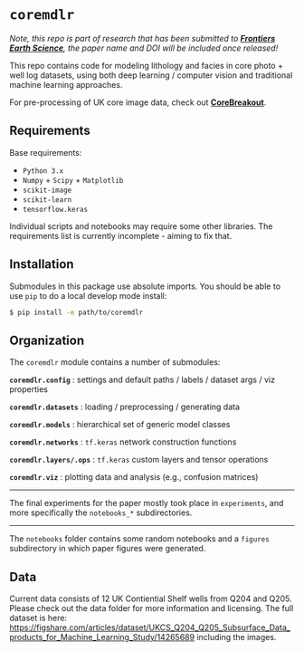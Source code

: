 # `coremdlr`

*Note, this repo is part of research that has been submitted to **[Frontiers Earth Science](https://www.frontiersin.org/journals/earth-science)**, the paper name and DOI will be included once released!*

This repo contains code for modeling lithology and facies in core photo + well log datasets, using both deep learning / computer vision and traditional machine learning approaches.

For pre-processing of UK core image data, check out **[CoreBreakout](https://joss.theoj.org/papers/10.21105/joss.01969.pdf)**.


## Requirements

Base requirements:

-   `Python 3.x`
-   `Numpy` + `Scipy` + `Matplotlib`
-   `scikit-image`
-   `scikit-learn`
-   `tensorflow.keras`

Individual scripts and notebooks may require some other libraries. The requirements list is currently incomplete - aiming to fix that.


## Installation

Submodules in this package use absolute imports. You should be able to use `pip` to do a local develop mode install:

```bash
$ pip install -e path/to/coremdlr
```


## Organization

The `coremdlr` module contains a number of submodules:

**`coremdlr.config`** : settings and default paths / labels / dataset args / viz properties

**`coremdlr.datasets`** : loading / preprocessing / generating data

**`coremdlr.models`** : hierarchical set of generic model classes

**`coremdlr.networks`** : `tf.keras` network construction functions

**`coremdlr.layers/.ops`** : `tf.keras` custom layers and tensor operations

**`coremdlr.viz`** : plotting data and analysis (e.g., confusion matrices)

---

The final experiments for the paper mostly took place in `experiments`, and more specifically the `notebooks_*` subdirectories.

---

The `notebooks` folder contains some random notebooks and a `figures` subdirectory in which paper figures were generated.


## Data

Current data consists of 12 UK Contiential Shelf wells from Q204 and Q205. Please check out the data folder for more information and licensing. The full dataset is here: https://figshare.com/articles/dataset/UKCS_Q204_Q205_Subsurface_Data_products_for_Machine_Learning_Study/14265689 including the images.
